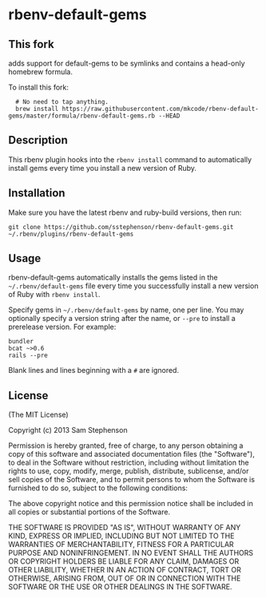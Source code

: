 # rbenv-default-gems

## This fork

adds support for default-gems to be symlinks and contains a head-only
homebrew formula.

To install this fork:

```shell
  # No need to tap anything.
  brew install https://raw.githubusercontent.com/mkcode/rbenv-default-gems/master/formula/rbenv-default-gems.rb --HEAD
```

## Description

This rbenv plugin hooks into the `rbenv install` command to
automatically install gems every time you install a new version of
Ruby.

## Installation

Make sure you have the latest rbenv and ruby-build versions, then run:

    git clone https://github.com/sstephenson/rbenv-default-gems.git ~/.rbenv/plugins/rbenv-default-gems

## Usage

rbenv-default-gems automatically installs the gems listed in the
`~/.rbenv/default-gems` file every time you successfully install a new
version of Ruby with `rbenv install`.

Specify gems in `~/.rbenv/default-gems` by name, one per line. You may
optionally specify a version string after the name, or `--pre` to
install a prerelease version. For example:

    bundler
    bcat ~>0.6
    rails --pre

Blank lines and lines beginning with a `#` are ignored.

## License

(The MIT License)

Copyright (c) 2013 Sam Stephenson

Permission is hereby granted, free of charge, to any person obtaining
a copy of this software and associated documentation files (the
"Software"), to deal in the Software without restriction, including
without limitation the rights to use, copy, modify, merge, publish,
distribute, sublicense, and/or sell copies of the Software, and to
permit persons to whom the Software is furnished to do so, subject to
the following conditions:

The above copyright notice and this permission notice shall be
included in all copies or substantial portions of the Software.

THE SOFTWARE IS PROVIDED "AS IS", WITHOUT WARRANTY OF ANY KIND,
EXPRESS OR IMPLIED, INCLUDING BUT NOT LIMITED TO THE WARRANTIES OF
MERCHANTABILITY, FITNESS FOR A PARTICULAR PURPOSE AND
NONINFRINGEMENT. IN NO EVENT SHALL THE AUTHORS OR COPYRIGHT HOLDERS BE
LIABLE FOR ANY CLAIM, DAMAGES OR OTHER LIABILITY, WHETHER IN AN ACTION
OF CONTRACT, TORT OR OTHERWISE, ARISING FROM, OUT OF OR IN CONNECTION
WITH THE SOFTWARE OR THE USE OR OTHER DEALINGS IN THE SOFTWARE.
